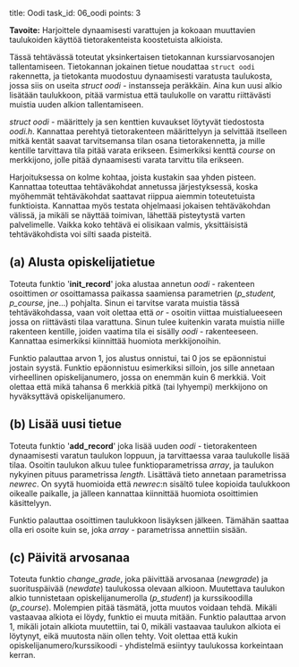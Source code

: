 title: Oodi
task_id: 06_oodi
points: 3

**Tavoite:** Harjoittele dynaamisesti varattujen ja kokoaan muuttavien
taulukoiden käyttöä tietorakenteista koostetuista alkioista.

Tässä tehtävässä toteutat yksinkertaisen tietokannan kurssiarvosanojen
tallentamiseen. Tietokannan jokainen tietue noudattaa `struct oodi`
rakennetta, ja tietokanta muodostuu dynaamisesti varatusta taulukosta,
jossa siis on useita _struct oodi_ - instansseja peräkkäin. Aina kun
uusi alkio lisätään taulukkoon, pitää varmistua että taulukolle on
varattu riittävästi muistia uuden alkion tallentamiseen.

_struct oodi_ - määrittely ja sen kenttien kuvaukset löytyvät
tiedostosta _oodi.h_. Kannattaa perehtyä tietorakenteen määrittelyyn
ja selvittää itselleen mitkä kentät saavat tarvitsemansa tilan osana
tietorakennetta, ja mille kentille tarvittava tila pitää varata
erikseen. Esimerkiksi kenttä _course_ on merkkijono, jolle pitää
dynaamisesti varata tarvittu tila erikseen.

Harjoituksessa on kolme kohtaa, joista kustakin saa yhden
pisteen. Kannattaa toteuttaa tehtäväkohdat annetussa järjestyksessä,
koska myöhemmät tehtäväkohdat saattavat riippua aiemmin toteutetuista
funktioista. Kannattaa myös testata ohjelmaasi jokaisen tehtäväkohdan
välissä, ja mikäli se näyttää toimivan, lähettää pisteytystä varten
palvelimelle. Vaikka koko tehtävä ei olisikaan valmis, yksittäisistä
tehtäväkohdista voi silti saada pisteitä.

## (a) Alusta opiskelijatietue

Toteuta funktio '**init_record**' joka alustaa annetun _oodi_ -
rakenteen osoittimen _or_ osoittamassa paikassa saamiensa parametrien
(_p_student, p_course,_ jne...) pohjalta. Sinun ei tarvitse varata
muistia tässä tehtäväkohdassa, vaan voit olettaa että _or_ - osoitin
viittaa muistialueeseen jossa on riittävästi tilaa varattuna. Sinun
tulee kuitenkin varata muistia niille rakenteen kentille, joiden
vaatima tila ei sisälly _oodi_ - rakenteeseen. Kannattaa esimerkiksi
kiinnittää huomiota merkkijonoihin.

Funktio palauttaa arvon 1, jos alustus onnistui, tai 0 jos se
epäonnistui jostain syystä. Funktio epäonnistuu esimerkiksi silloin,
jos sille annetaan virheellinen opiskelijanumero, jossa on enemmän
kuin 6 merkkiä. Voit olettaa että mikä tahansa 6 merkkiä pitkä (tai
lyhyempi) merkkijono on hyväksyttävä opiskelijanumero.

## (b) Lisää uusi tietue

Toteuta funktio '**add_record**' joka lisää uuden _oodi_ -
tietorakenteen dynaamisesti varatun taulukon loppuun, ja tarvittaessa
varaa taulukolle lisää tilaa. Osoitin taulukon alkuu tulee
funktioparametrissa _array_, ja taulukon nykyinen pituus parametrissa
_length_. Lisättävä tieto annetaan parametrissa _newrec_. On syytä
huomioida että _newrec_:n sisältö tulee kopioida taulukkoon oikealle
paikalle, ja jälleen kannattaa kiinnittää huomiota osoittimien
käsittelyyn.

Funktio palauttaa osoittimen taulukkoon lisäyksen jälkeen. Tämähän
saattaa olla eri osoite kuin se, joka _array_ - parametrissa annettiin
sisään.

## (c) Päivitä arvosanaa

Toteuta funktio _change_grade_, joka päivittää arvosanaa (_newgrade_)
ja suorituspäivää (_newdate_) taulukossa olevaan alkioon. Muutettava
taulukon alkio tunnistetaan opiskelijanumerolla (_p_student_) ja
kurssikoodilla (_p_course_). Molempien pitää täsmätä, jotta muutos
voidaan tehdä. Mikäli vastaavaa alkiota ei löydy, funktio ei muuta
mitään. Funktio palauttaa arvon 1, mikäli jotain alkiota muutettiin,
tai 0, mikäli vastaavaa taulukon alkiota ei löytynyt, eikä muutosta
näin ollen tehty. Voit olettaa että kukin
opiskelijanumero/kurssikoodi - yhdistelmä esiintyy taulukossa
korkeintaan kerran.
